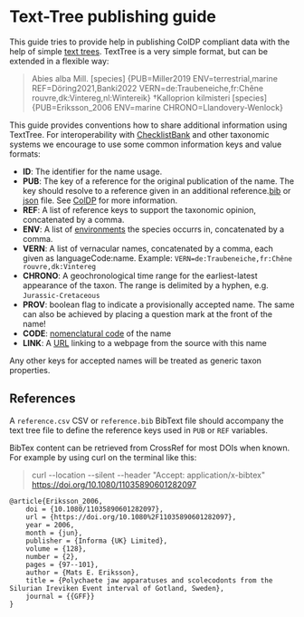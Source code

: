 # Text-Tree publishing guide
This guide tries to provide help in publishing ColDP compliant data with the help of simple [text trees](https://github.com/gbif/text-tree).
TextTree is a very simple format, but can be extended in a flexible way:

> Abies alba Mill. [species] {PUB=Miller2019 ENV=terrestrial,marine REF=Döring2021,Banki2022 VERN=de:Traubeneiche,fr:Chêne rouvre,dk:Vintereg,nl:Wintereik}
> †Kalloprion kilmisteri [species] {PUB=Eriksson_2006 ENV=marine CHRONO=Llandovery-Wenlock}

This guide provides conventions how to share additional information using TextTree.
For interoperability with [ChecklistBank](https://www.checklistbank.org) and other taxonomic systems we encourage to use some common information keys and value formats:

 - **ID**: The identifier for the name usage.
 - **PUB**: The key of a reference for the original publication of the name. The key should resolve to a reference given in an additional reference.[bib](https://github.com/CatalogueOfLife/coldp/blob/master/README.md#reference-bibtex) or [json](https://github.com/CatalogueOfLife/coldp/blob/master/README.md#reference-json-csl) file. See [ColDP](https://github.com/CatalogueOfLife/coldp/blob/master/README.md#reference) for more information. 
 - **REF**: A list of reference keys to support the taxonomic opinion, concatenated by a comma. 
 - **ENV**: A list of [environments](/docs/README.md#environment) the species occurrs in, concatenated by a comma. 
 - **VERN**: A list of vernacular names, concatenated by a comma, each given as languageCode:name. Example: ```VERN=de:Traubeneiche,fr:Chêne rouvre,dk:Vintereg```
 - **CHRONO**: A geochronological time range for the earliest-latest appearance of the taxon. The range is delimited by a hyphen, e.g. `Jurassic-Cretaceous`
 - **PROV**: boolean flag to indicate a provisionally accepted name. The same can also be achieved by placing a question mark at the front of the name!
 - **CODE**: [nomenclatural code](/docs/README.md#code) of the name
 - **LINK**: A [URL](/docs/README.md#link-3) linking to a webpage from the source with this name


Any other keys for accepted names will be treated as generic taxon properties.

## References
A `reference.csv` CSV or `reference.bib` BibText file should accompany the text tree file 
to define the reference keys used in `PUB` or `REF` variables.

BibTex content can be retrieved from CrossRef for most DOIs when known.
For example by using curl on the terminal like this:
> curl --location --silent --header "Accept: application/x-bibtex" https://doi.org/10.1080/11035890601282097 

```
@article{Eriksson_2006,
    doi = {10.1080/11035890601282097},
    url = {https://doi.org/10.1080%2F11035890601282097},
    year = 2006,
    month = {jun},
    publisher = {Informa {UK} Limited},
    volume = {128},
    number = {2},
    pages = {97--101},
    author = {Mats E. Eriksson},
    title = {Polychaete jaw apparatuses and scolecodonts from the Silurian Ireviken Event interval of Gotland, Sweden},
    journal = {{GFF}}
}
```
